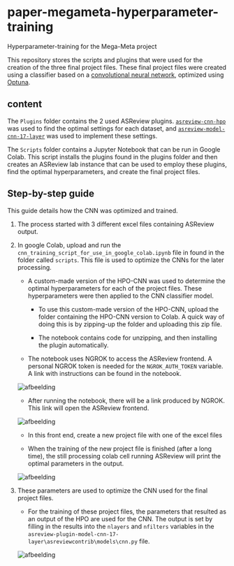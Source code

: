 # paper-megameta-hyperparameter-training
Hyperparameter-training for the Mega-Meta project

This repository stores the scripts and plugins that were used for the creation
of the three final project files. These final project files were created using a
classifier based on a [convolutional neural
network](https://github.com/JTeijema/asreview-plugin-model-cnn-17-layer),
optimized using [Optuna](https://github.com/optuna/optuna).

## content
The `Plugins` folder contains the 2 used ASReview plugins.
[`asreview-cnn-hpo`](https://github.com/BartJanBoverhof/asreview-cnn-hpo) was
used to find the optimal settings for each dataset, and
[`asreview-model-cnn-17-layer`](https://github.com/JTeijema/asreview-plugin-model-cnn-17-layer)
was used to implement these settings.

The `Scripts` folder contains a Jupyter Notebook that can be run in Google
Colab. This script installs the plugins found in the plugins folder and then
creates an ASReview lab instance that can be used to employ these plugins, find
the optimal hyperparameters, and create the final project files.

## Step-by-step guide
This guide details how the CNN was optimized and trained.

1. The process started with 3 different excel files containing ASReview output. 


2. In google Colab, upload and run the
   `cnn_training_script_for_use_in_google_colab.ipynb` file in found in the
   folder called `scripts`. This file is used to optimize the CNNs for the later
   processing.

    - A custom-made version of the HPO-CNN was used to determine the optimal
      hyperparameters for each of the project files. These hyperparameters were
      then applied to the CNN classifier model. 

        - To use this custom-made version of the HPO-CNN, upload the folder
          containing the HPO-CNN version to Colab. A quick way of doing this is
          by zipping-up the folder and uploading this zip file. 

        - The notebook contains code for unzipping, and then installing the
          plugin automatically. 

    - The notebook uses NGROK to access the ASReview frontend. A personal NGROK
      token is needed for the `NGROK_AUTH_TOKEN` variable. A link with
      instructions can be found in the notebook. 

    ![afbeelding](https://user-images.githubusercontent.com/28191416/140068962-59483f2c-015a-4406-9d50-f162ec653a57.png)


    - After running the notebook, there will be a link produced by NGROK. This
      link will open the ASReview frontend.  

    ![afbeelding](https://user-images.githubusercontent.com/28191416/140069002-a72f66f8-2ded-4065-8476-facd2735bd1e.png)


    - In this front end, create a new project file with one of the excel files 

    - When the training of the new project file is finished (after a long time),
      the still processing colab cell running ASReview will print the optimal
      parameters in the output.  

    ![afbeelding](https://user-images.githubusercontent.com/28191416/140069092-50d022a1-849f-483a-9f54-788b23368d2d.png)

3. These parameters are used to optimize the CNN used for the final project
   files. 

    - For the training of these project files, the parameters that resulted as
      an output of the HPO are used for the CNN. The output is set by filling in
      the results into the `nlayers` and `nfilters` variables in the
      `asreview-plugin-model-cnn-17-layer\asreviewcontrib\models\cnn.py` file. 

    ![afbeelding](https://user-images.githubusercontent.com/28191416/140069166-0a08bbec-44b2-4fc7-9e4b-931ca67d118e.png)




